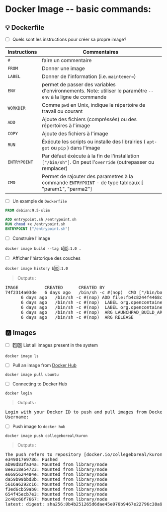 # Docker Image -- basic commands:


## :bulb: Dockerfile

- [ ] Quels sont les instructions pour créer sa propre image?

| Instructions |  Commentaires                                                                                                |
|--------------|--------------------------------------------------------------------------------------------------------------|
| `#`          | faire un commentaire                                                                                         |
| `FROM`       | Donner une image                                                                                             |
| `LABEL`      | Donner de l'information (i.e. `maintener=`)                                                                  |
| `ENV`        | permet de passer des variables d'environnements. Note: utiliser le paramêtre `--env` à la ligne de commande  |
| `WORKDIR`    | Comme `pwd` en Unix, indique le répertoire de travail ou courant                                             |
| `ADD`        | Ajoute des fichiers (compréssés) ou des répertoires à l'image                                                |
| `COPY`       | Ajoute des fichiers à l'image                                                                                |
| `RUN`        | Éxécute les scripts ou installe des librairies ( `apt-get` ou `pip` ) dans l'image                           |
| `ENTRYPOINT` | Par défaut éxécute à la fin de l'installation `["/bin/sh"]`. On peut l'`override` (outrepasser ou remplacer) |
| `CMD`        | Permet de rajouter des parametres à la commande `ENTRYPOINT` - de type tableaux [ "param1", "parma2"]        |

- [ ] Un example de `Dockerfile`

```Dockerfile
FROM debian:9.5-slim

ADD entrypoint.sh /entrypoint.sh
RUN chmod +x /entrypoint.sh
ENTRYPOINT ["/entrypoint.sh"]
```

- [ ] Construire l'image

`docker image build --tag b`🆔`:1.0 .`

- [ ] Afficher l'historique des couches

`docker image history b`🆔`:1.0`
> Outputs :
<pre>
IMAGE          CREATED      CREATED BY                                      SIZE      COMMENT
74f2314a03de   6 days ago   /bin/sh -c #(nop)  CMD ["/bin/bash"]            0B        
<missing>      6 days ago   /bin/sh -c #(nop) ADD file:fb4c8244f4468cdd3…   77.8MB    
<missing>      6 days ago   /bin/sh -c #(nop)  LABEL org.opencontainers.…   0B        
<missing>      6 days ago   /bin/sh -c #(nop)  LABEL org.opencontainers.…   0B        
<missing>      6 days ago   /bin/sh -c #(nop)  ARG LAUNCHPAD_BUILD_ARCH     0B        
<missing>      6 days ago   /bin/sh -c #(nop)  ARG RELEASE                  0B        
</pre>

## :a: Images

- [ ] :one::zero: List all images present in the system

```
docker image ls
```

- [ ] Pull an image from [Docker Hub](https://hub.docker.com/_/ubuntu/)

```
docker image pull ubuntu
```

- [ ] Connecting to Docker Hub

```
docker login
```
> Outputs :
<pre>
Login with your Docker ID to push and pull images from Docker Hub. If you don't have a Docker ID, head over to https://hub.docker.com to create one.
Username: 
</pre>

- [ ] Push image to `docker hub` 

```
docker image push collegeboreal/kuron
```
> Outputs :
<pre>
The push refers to repository [docker.io/collegeboreal/kuron]
e349017e9786: Pushed 
ab90d83fa34a: Mounted from library/node 
8ee318e54723: Mounted from library/node 
e6695624484e: Mounted from library/node 
da59b99bbd3b: Mounted from library/node 
5616a6292c16: Mounted from library/node 
f3ed6cb59ab0: Mounted from library/node 
654f45ecb7e3: Mounted from library/node 
2c40c66f7667: Mounted from library/node 
latest: digest: sha256:0b4b251265d6dae45e070b9467e22796c38a98b16f88a3c642f860a6cc355b11 size: 2213
</pre>
